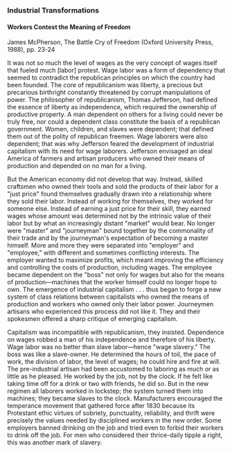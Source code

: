 ### Industrial Transformations

#### Workers Contest the Meaning of Freedom
James McPherson, The Battle Cry of Freedom (Oxford University Press, 1988), pp. 23-24

It was not so much the level of wages as the very concept of wages itself that fueled much [labor] protest. Wage labor was a form of dependency that seemed to contradict the republican principles on which the country had been founded. The core of republicanism was liberty, a precious but precarious birthright constantly threatened by corrupt manipulations of power. The philosopher of republicanism, Thomas Jefferson, had defined the essence of liberty as independence, which required the ownership of productive property. A man dependent on others for a living could never be truly free, nor could a dependent class constitute the basis of a republican government. Women, children, and slaves were dependent; that defined them out of the polity of republican freemen. Wage laborers were also dependent; that was why Jefferson feared the development of industrial capitalism with its need for wage laborers. Jefferson envisaged an ideal America of farmers and artisan producers who owned their means of production and depended on no man for a living.

But the American economy did not develop that way. Instead, skilled craftsmen who owned their tools and sold the products of their labor for a "just price" found themselves gradually drawn into a relationship where they sold their labor. Instead of working for themselves, they worked for someone else. Instead of earning a just price for their skill, they earned wages whose amount was determined not by the intrinsic value of their labor but by what an increasingly distant "market" would bear. No longer were "master" and "journeyman" bound together by the commonality of their trade and by the journeyman's expectation of becoming a master himself. More and more they were separated into "employer" and "employee," with different and sometimes conflicting interests. The employer wanted to maximize profits, which meant improving the efficiency and controlling the costs of production, including wages. The employee became dependent on the "boss" not only for wages but also for the means of production—machines that the worker himself could no longer hope to own. The emergence of industrial capitalism . . . thus began to forge a new system of class relations between capitalists who owned the means of production and workers who owned only their labor power. Journeymen artisans who experienced this process did not like it. They and their spokesmen offered a sharp critique of emerging capitalism.

Capitalism was incompatible with republicanism, they insisted. Dependence on wages robbed a man of his independence and therefore of his liberty. Wage labor was no better than slave labor—hence "wage slavery." The boss was like a slave-owner. He determined the hours of toil, the pace of work, the division of labor, the level of wages; he could hire and fire at will. The pre-industrial artisan had been accustomed to laboring as much or as little as he pleased. He worked by the job, not by the clock. If he felt like taking time off for a drink or two with friends, he did so. But in the new regimen all laborers worked in lockstep; the system turned them into machines; they became slaves to the clock. Manufacturers encouraged the temperance movement that gathered force after 1830 because its Protestant ethic virtues of sobriety, punctuality, reliability, and thrift were precisely the values needed by disciplined workers in the new order. Some employers banned drinking on the job and tried even to forbid their workers to drink off the job. For men who considered their thrice-daily tipple a right, this was another mark of slavery. 

